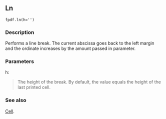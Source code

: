 ## Ln ##

```
fpdf.ln(h='')
```

### Description ###

Performs a line break. The current abscissa goes back to the left margin and the ordinate increases by the amount passed in parameter.

### Parameters ###

h:
> The height of the break.
> By default, the value equals the height of the last printed cell.

### See also ###

[Cell](Cell.md).